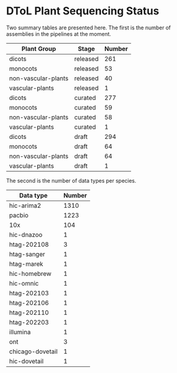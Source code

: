 # DToL Plant Sequencing Status

Two summary tables are presented here. The first is the number of assemblies in the pipelines at the moment.

| Plant Group | Stage | Number |
| --- | --- | --- |
| dicots | released | 261 |
| monocots | released | 53 |
| non-vascular-plants | released | 40 |
| vascular-plants | released | 1 |
| dicots | curated | 277 |
| monocots | curated | 59 |
| non-vascular-plants | curated | 58 |
| vascular-plants | curated | 1 |
| dicots | draft | 294 |
| monocots | draft | 64 |
| non-vascular-plants | draft | 64 |
| vascular-plants | draft | 1 |

The second is the number of data types per species.

| Data type | Number |
| --- | --- |
| hic-arima2 | 1310 |
| pacbio | 1223 |
| 10x | 104 |
| hic-dnazoo | 1 |
| htag-202108 | 3 |
| htag-sanger | 1 |
| htag-marek | 1 |
| hic-homebrew | 1 |
| hic-omnic | 1 |
| htag-202103 | 1 |
| htag-202106 | 1 |
| htag-202110 | 1 |
| htag-202203 | 1 |
| illumina | 1 |
| ont | 3 |
| chicago-dovetail | 1 |
| hic-dovetail | 1 |
